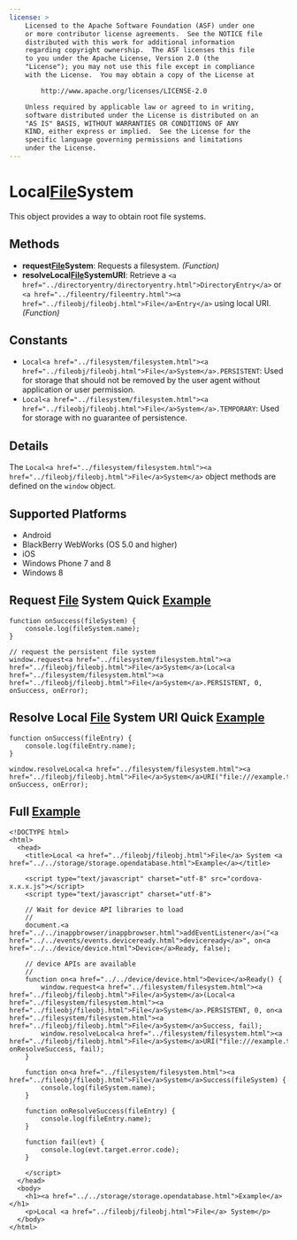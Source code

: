 ```yaml
---
license: >
    Licensed to the Apache Software Foundation (ASF) under one
    or more contributor license agreements.  See the NOTICE file
    distributed with this work for additional information
    regarding copyright ownership.  The ASF licenses this file
    to you under the Apache License, Version 2.0 (the
    "License"); you may not use this file except in compliance
    with the License.  You may obtain a copy of the License at

        http://www.apache.org/licenses/LICENSE-2.0

    Unless required by applicable law or agreed to in writing,
    software distributed under the License is distributed on an
    "AS IS" BASIS, WITHOUT WARRANTIES OR CONDITIONS OF ANY
    KIND, either express or implied.  See the License for the
    specific language governing permissions and limitations
    under the License.
---
```


Local<a href="../filesystem/filesystem.html"><a href="../fileobj/fileobj.html">File</a>System</a>
===============

This object provides a way to obtain root file systems.

Methods
----------

- __request<a href="../filesystem/filesystem.html"><a href="../fileobj/fileobj.html">File</a>System</a>__: Requests a filesystem. _(Function)_
- __resolveLocal<a href="../filesystem/filesystem.html"><a href="../fileobj/fileobj.html">File</a>System</a>URI__: Retrieve a `<a href="../directoryentry/directoryentry.html">DirectoryEntry</a>` or `<a href="../fileentry/fileentry.html"><a href="../fileobj/fileobj.html">File</a>Entry</a>` using local URI. _(Function)_

Constants
---------

- `Local<a href="../filesystem/filesystem.html"><a href="../fileobj/fileobj.html">File</a>System</a>.PERSISTENT`: Used for storage that should not be removed by the user agent without application or user permission.
- `Local<a href="../filesystem/filesystem.html"><a href="../fileobj/fileobj.html">File</a>System</a>.TEMPORARY`: Used for storage with no guarantee of persistence.

Details
-------

The `Local<a href="../filesystem/filesystem.html"><a href="../fileobj/fileobj.html">File</a>System</a>` object methods are defined on the `window` object.

Supported Platforms
-------------------

- Android
- BlackBerry WebWorks (OS 5.0 and higher)
- iOS
- Windows Phone 7 and 8
- Windows 8

Request <a href="../fileobj/fileobj.html">File</a> System Quick <a href="../../storage/storage.opendatabase.html">Example</a>
---------------------------------

    function onSuccess(fileSystem) {
        console.log(fileSystem.name);
    }

    // request the persistent file system
    window.request<a href="../filesystem/filesystem.html"><a href="../fileobj/fileobj.html">File</a>System</a>(Local<a href="../filesystem/filesystem.html"><a href="../fileobj/fileobj.html">File</a>System</a>.PERSISTENT, 0, onSuccess, onError);

Resolve Local <a href="../fileobj/fileobj.html">File</a> System URI Quick <a href="../../storage/storage.opendatabase.html">Example</a>
-------------------------------------------

    function onSuccess(fileEntry) {
        console.log(fileEntry.name);
    }

    window.resolveLocal<a href="../filesystem/filesystem.html"><a href="../fileobj/fileobj.html">File</a>System</a>URI("file:///example.txt", onSuccess, onError);

Full <a href="../../storage/storage.opendatabase.html">Example</a>
------------

    <!DOCTYPE html>
    <html>
      <head>
        <title>Local <a href="../fileobj/fileobj.html">File</a> System <a href="../../storage/storage.opendatabase.html">Example</a></title>

        <script type="text/javascript" charset="utf-8" src="cordova-x.x.x.js"></script>
        <script type="text/javascript" charset="utf-8">

        // Wait for device API libraries to load
        //
        document.<a href="../../inappbrowser/inappbrowser.html">addEventListener</a>("<a href="../../events/events.deviceready.html">deviceready</a>", on<a href="../../device/device.html">Device</a>Ready, false);

        // device APIs are available
        //
        function on<a href="../../device/device.html">Device</a>Ready() {
            window.request<a href="../filesystem/filesystem.html"><a href="../fileobj/fileobj.html">File</a>System</a>(Local<a href="../filesystem/filesystem.html"><a href="../fileobj/fileobj.html">File</a>System</a>.PERSISTENT, 0, on<a href="../filesystem/filesystem.html"><a href="../fileobj/fileobj.html">File</a>System</a>Success, fail);
            window.resolveLocal<a href="../filesystem/filesystem.html"><a href="../fileobj/fileobj.html">File</a>System</a>URI("file:///example.txt", onResolveSuccess, fail);
        }

        function on<a href="../filesystem/filesystem.html"><a href="../fileobj/fileobj.html">File</a>System</a>Success(fileSystem) {
            console.log(fileSystem.name);
        }

        function onResolveSuccess(fileEntry) {
            console.log(fileEntry.name);
        }

        function fail(evt) {
            console.log(evt.target.error.code);
        }

        </script>
      </head>
      <body>
        <h1><a href="../../storage/storage.opendatabase.html">Example</a></h1>
        <p>Local <a href="../fileobj/fileobj.html">File</a> System</p>
      </body>
    </html>
